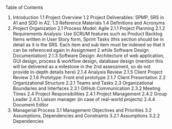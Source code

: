 Table of Contents
1. Introduction
1.1 Project Overview
1.2 Project Deliverables: SPMP, SRS in A1 and SDD in A2.
1.3 Reference Materials
1.4 Definitions and Acronyms
2. Project Organization
2.1 Process Model: Agile
2.1.1 Project Planning
2.1.2 Requirements Analysis: Use SCRUM features such as Product Backlog Items written in User
Story form, Sprint Tasks (this section should be in detail as it is the SRS. Each item and sub item must
be indexed so that it can be referenced again in Assignment 2 while Software Design
Documentation)
2.1.3 Software Design: Architecture of web application, GUI design, process & workflow design,
database design (mention this will be delivered as a milestone in the 2nd assessment, so do not
provide in-depth details here)
2.1.4 Analysis Review
2.1.5 Client Project Review
2.1.6 Prototype: Front end prototype
2.1.7 Client Presentation
2.2 Organizational Structure
2.2.1 Teams and Tasks
2.3 Organizational Boundaries and Interfaces
2.3.1 GitHub Communication
2.3.2 Meeting Times
2.4 Project Responsibilities
2.4.1 Project Management
2.4.2 Group Leader
2.4.3 Liaison manager (in case of real-world projects)
2.4.4 Document Editor
3. Managerial Process
3.1 Management Objectives and Priorities
3.2 Assumptions, Dependencies and Constraints
3.2.1 Assumptions
3.2.2 Dependencies
